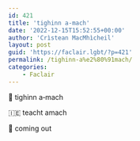 ```yaml
---
id: 421
title: 'tighinn a‑mach'
date: '2022-12-15T15:52:55+00:00'
author: 'Crìstean MacMhìcheil'
layout: post
guid: 'https://faclair.lgbt/?p=421'
permalink: /tighinn-a%e2%80%91mach/
categories:
    - Faclair
---
```


&#x1f3f4;&#xe0067;&#xe0062;&#xe0073;&#xe0063;&#xe0074;&#xe007f; tighinn a‑mach

&#x1f1ee;&#x1f1ea; teacht amach

&#x1f3f4;&#xe0067;&#xe0062;&#xe0065;&#xe006e;&#xe0067;&#xe007f; coming out